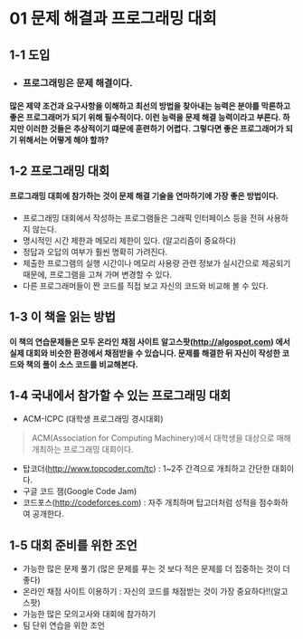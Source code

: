 # 01 문제 해결과 프로그래밍 대회
## 1-1 도입
* ### 프로그래밍은 문제 해결이다.
#### 많은 제약 조건과 요구사항을 이해하고 최선의 방법을 찾아내는 능력은 분야를 막론하고 좋은 프로그래머가 되기 위해 필수적이다. 이런 능력을 문제 해결 능력이라고 부른다.  하지만 이러한 것들은 추상적이기 떄문에 훈련하기 어렵다.   그렇다면 좋은 프로그래머가 되기 위해서는 어떻게 해야 할까?

## 1-2 프로그래밍 대회
#### 프로그래밍 대회에 참가하는 것이 문제 해결 기술을 연마하기에 가장 좋은 방법이다.
*  프로그래밍 대회에서 작성하는 프로그램들은 그래픽 인터페이스 등을 전혀 사용하지 않는다.
*  명시적인 시간 제한과 메모리 제한이 있다. (알고리즘이 중요하다)
*  정답과 오답의 여부가 훨씬 명확히 가려진다.
*  제출한 프로그램의 실행 시간이나 메모리 사용량 관련 정보가 실시간으로 제공되기 때문에, 프로그램을 고쳐 가며 변경할 수 있다.
*  다른 프로그래머들이 짠 코드를 직접 보고 자신의 코드와 비교해 볼 수 있다.

## 1-3 이 책을 읽는 방법
#### 이 책의 연습문제들은 모두 온라인 채점 사이트 알고스팟(http://algospot.com) 에서 실제 대회와 비슷한 환경에서 채점받을 수 있습니다.      문제를 해결한 뒤 자신이 작성한 코드와 책의 풀이 소스 코드를 비교해본다.

## 1-4 국내에서 참가할 수 있는 프로그래밍 대회
*  ACM-ICPC (대학생 프로그래밍 경시대회)
>  ACM(Association for Computing Machinery)에서 대학생을 대상으로 매해 개최하는 프로그래밍 대회이다.
*  탑코더(http://www.topcoder.com/tc) : 1~2주 간격으로 개최하고 간단한 대회이다.
*  구글 코드 잼(Google Code Jam)
*  코드포스(http://codeforces.com) : 자주 개최하며 탑고더처럼 성적을 점수화하여 공개한다.

## 1-5 대회 준비를 위한 조언
*  가능한 많은 문제 풀기 (많은 문제를 푸는 것 보다 적은 문제를 더 집중하는 것이 더 좋다) 
*  온라인 채점 사이트 이용하기 : 자신의 코드를 채점받는 것이 가장 중요하다!!(알고스팟)
*  가능한 많은 모의고사와 대회에 참가하기
*  팀 단위 연습을 위한 조언
